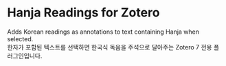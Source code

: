 # Hanja Readings for Zotero

Adds Korean readings as annotations to text containing Hanja when selected.  
한자가 포함된 텍스트를 선택하면 한국식 독음을 주석으로 달아주는 Zotero 7 전용 플러그인입니다.
